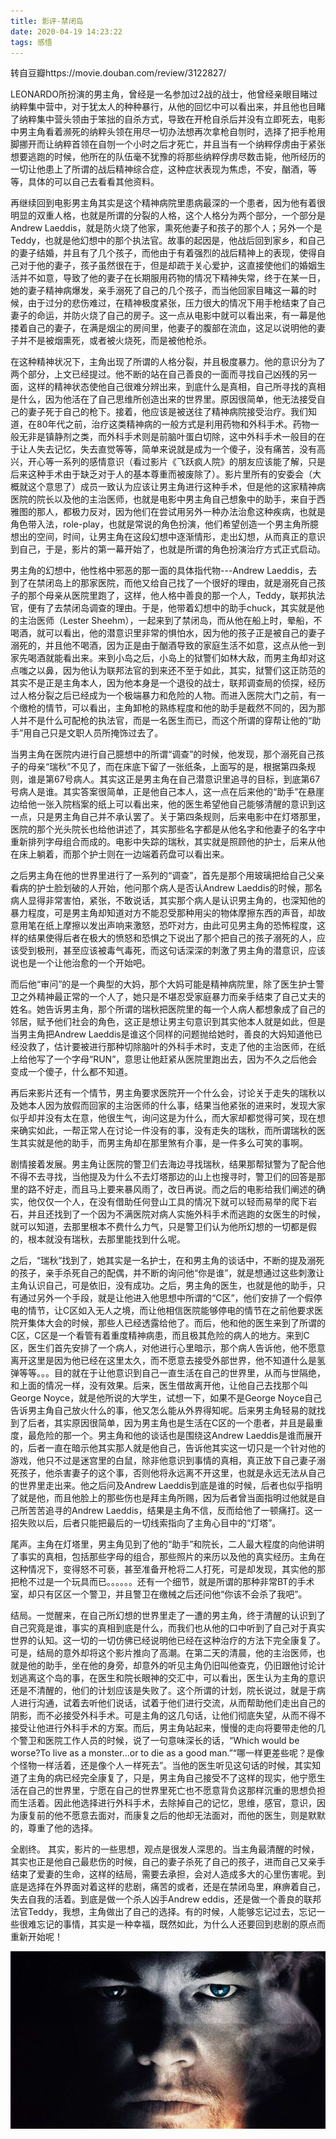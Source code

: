 ```yaml
---
title: 影评-禁闭岛
date: 2020-04-19 14:23:22
tags: 感悟
---
```

转自豆瓣https://movie.douban.com/review/3122827/

LEONARDO所扮演的男主角，曾经是一名参加过2战的战士，他曾经亲眼目睹过纳粹集中营中，对于犹太人的种种暴行，从他的回忆中可以看出来，并且他也目睹了纳粹集中营头领由于笨拙的自杀方式，导致在开枪自杀后并没有立即死去，电影中男主角看着濒死的纳粹头领在用尽一切办法想再次拿枪自刎时，选择了把手枪用脚挪开而让纳粹首领在自刎一个小时之后才死亡，并且当有一个纳粹俘虏由于紧张想要逃跑的时候，他所在的队伍毫不犹豫的将那些纳粹俘虏尽数击毙，他所经历的一切让他患上了所谓的战后精神综合症，这种症状表现为焦虑，不安，酗酒，等等，具体的可以自己去看看其他资料。

再继续回到电影男主角其实是这个精神病院里患病最深的一个患者，因为他有着很明显的双重人格，也就是所谓的分裂的人格，这个人格分为两个部分，一个部分是Andrew Laeddis，就是防火烧了他家，熏死他妻子和孩子的那个人；另外一个是Teddy，也就是他幻想中的那个执法官。故事的起因是，他战后回到家乡，和自己的妻子结婚，并且有了几个孩子，而他由于有着强烈的战后精神上的表现，使得自己对于他的妻子，孩子虽然很在于，但是却疏于关心爱护，这直接使他们的婚姻生活并不如意，导致了他的妻子在长期服用药物的情况下精神失常，终于在某一日，她的妻子精神病爆发，亲手溺死了自己的几个孩子，而当他回家目睹这一幕的时候，由于过分的悲伤难过，在精神极度紧张，压力很大的情况下用手枪结束了自己妻子的命运，并防火烧了自己的房子。这一点从电影中就可以看出来，有一幕是他搂着自己的妻子，在满是烟尘的房间里，他妻子的腹部在流血，这足以说明他的妻子并不是被烟熏死，或者被火烧死，而是被他枪杀。

在这种精神状况下，主角出现了所谓的人格分裂，并且极度暴力。他的意识分为了两个部分，上文已经提过。他不断的站在自己善良的一面而寻找自己凶残的另一面，这样的精神状态使他自己很难分辨出来，到底什么是真相，自己所寻找的真相是什么，因为他活在了自己思维所创造出来的世界里。原因很简单，他无法接受自己的妻子死于自己的枪下。接着，他应该是被送往了精神病院接受治疗。我们知道，在80年代之前，治疗这类精神病的一般方式是利用药物和外科手术。药物一般无非是镇静剂之类，而外科手术则是前脑叶蛋白切除，这中外科手术一般目的在于让人失去记忆，失去直觉等等，简单来说就是成为一个傻子，没有痛苦，没有高兴，开心等一系列的感情意识（看过影片《飞跃疯人院》的朋友应该能了解，只是后来这种手术由于缺乏对于人的基本尊重而被废除了）。影片里所有的安委会（大概就这个意思了）成员一致认为应该让男主角进行这种手术，但是他的这家精神病医院的院长以及他的主治医师，也就是电影中男主角自己想象中的助手，来自于西雅图的那人，都极力反对，因为他们在尝试用另外一种办法治愈这种疾病，也就是角色带入法，role-play，也就是常说的角色扮演，他们希望创造一个男主角所臆想出的空间，时间，让男主角在这段幻想中逐渐情形，走出幻想，从而真正的意识到自己，于是，影片的第一幕开始了，也就是所谓的角色扮演治疗方式正式启动。

男主角的幻想中，他性格中邪恶的那一面的具体指代物---Andrew Laeddis，去到了在禁闭岛上的那家医院，而他又给自己找了一个很好的理由，就是溺死自己孩子的那个母亲从医院里跑了，这样，他人格中善良的那一个人，Teddy，联邦执法官，便有了去禁闭岛调查的理由。于是，他带着幻想中的助手chuck，其实就是他的主治医师（Lester Sheehm），一起来到了禁闭岛，而从他在船上时，晕船，不喝酒，就可以看出，他的潜意识里非常的惧怕水，因为他的孩子正是被自己的妻子溺死的，并且他不喝酒，因为正是由于酗酒导致的家庭生活不如意，这点从他一到家先喝酒就能看出来。来到小岛之后，小岛上的狱警们如林大敌，而男主角却对这点嗤之以鼻，因为他认为联邦法官的到来还不至于如此，其实，狱警们这正防范的其实不是正是主角本人，因为他本身是一个退役的战士，联邦调查局的侦探，经历过人格分裂之后已经成为一个极端暴力和危险的人物。而进入医院大门之前，有一个缴枪的情节，可以看出，主角卸枪的熟练程度和他的助手是截然不同的，因为那人并不是什么可配枪的执法官，而是一名医生而已，而这个所谓的穿帮让他的“助手”用自己只是文职人员所掩饰过去了。

当男主角在医院内进行自己臆想中的所谓“调查”的时候，他发现，那个溺死自己孩子的母亲“瑞秋”不见了，而在床底下留了一张纸条，上面写的是，根据第四条规则，谁是第67号病人。其实这正是男主角在自己潜意识里追寻的目标，到底第67号病人是谁。其实答案很简单，正是他自己本人，这一点在后来他的“助手”在悬崖边给他一张入院档案的纸上可以看出来，他的医生希望他自己能够清醒的意识到这一点，只是男主角自己并不承认罢了。关于第四条规则，后来电影中在灯塔那里，医院的那个光头院长也给他讲述了，其实那些名字都是从他名字和他妻子的名字中重新排列字母组合而成的。电影中失踪的瑞秋，其实就是照顾他的护士，后来从他在床上躺着，而那个护士则在一边端着药盘可以看出来。

之后男主角在他的世界里进行了一系列的“调查”，首先是那个用玻璃把给自己父亲看病的护士脸划破的人开始，他问那个病人是否认Andrew Laeddis的时候，那名病人显得非常害怕，紧张，不敢说话，其实那个病人是认识男主角的，也深知他的暴力程度，可是男主角却知道对方不能忍受那种用尖的物体摩擦东西的声音，却故意用笔在纸上摩擦以发出声响来激怒，恐吓对方，由此可见男主角的恐怖程度，这样的结果使得后者在极大的愤怒和恐惧之下说出了那个把自己的孩子溺死的人，应该受到极刑，甚至应该被毒气毒死，而这句话深深的刺激了男主角的潜意识，应该说也是一个让他治愈的一个开始吧。

而后他“审问”的是一个典型的大妈，那个大妈可能是精神病院里，除了医生护士警卫之外精神最正常的一个人了，她只是不堪忍受家庭暴力而亲手结束了自己丈夫的姓名。她告诉男主角，那个所谓的瑞秋把医院里的每一个人病人都想象成了自己的邻居，赋予他们社会的角色，这正是想让男主句意识到其实他本人就是如此，但是当男主角把Andrew Laeddis是谁这个同样的问题抛给她时，善良的大妈知道他已经没救了，估计要被进行那种切除脑叶的外科手术时，支走了他的主治医师，在纸上给他写了一个字母“RUN”，意思让他赶紧从医院里跑出去，因为不久之后他会变成一个傻子，什么都不知道。

再后来影片还有一个情节，男主角要求医院开一个什么会，讨论关于走失的瑞秋以及她本人因为放假而回家的主治医师的什么事，结果当他紧张的进来时，发现大家似乎却并没有太在意，他很生气，询问这是为什么，而大家却都觉得可笑，现在想来确实如此，一帮正常人在讨论一件没有的事，没有走失的瑞秋，而所谓瑞秋的医生其实就是他的助手，而男主角却在那里煞有介事，是一件多么可笑的事啊。

剧情接着发展。男主角让医院的警卫们去海边寻找瑞秋，结果那帮狱警为了配合他不得不去寻找，当他提及为什么不去灯塔那边的山上也搜寻时，警卫们的回答是那里的路不好走，而且马上要来暴风雨了，改日再说。而之后的电影给我们阐述的确实，他仅仅一个人，在没有借助任何登山工具的情况下就可以轻而易举的爬下岩石，并且还找到了一个因为不满医院对病人实施外科手术而逃跑的女医生的时候，就可以知道，去那里根本不费什么力气，只是警卫们认为他所幻想的一切都是假的，根本就没有瑞秋，去那里能找到什么呢。

之后，“瑞秋”找到了，她其实是一名护士，在和男主角的谈话中，不断的提及溺死的孩子，亲手杀死自己的配偶，并不断的询问他“你是谁”，就是想通过这些刺激让主角认识自己，可是依旧，没有成功。之后，男主角的医生，也就是他的助手，只有通过另外一个手段，就是让他进入他思想中所谓的“C区”，他们安排了一个假停电的情节，让C区如入无人之境，而让他相信医院能够停电的情节在之前他要求医院开集体大会的时候，那些人已经透露给他了。而后，他和他的医生来到了所谓的C区，C区是一个看管有着重度精神病患，而且极其危险的病人的地方。来到C区，医生们首先安排了一个病人，对他进行心里暗示，那个病人告诉他，他不愿意离开这里是因为他已经在这里太久，而不愿意去接受外部世界，他不知道什么是氢弹等等。。。目的就在于让他意识到自己一直生活在自己的世界里，从而与世隔绝，和上面的情况一样，没有效果。后来，医生借故离开他，让他自己去找那个叫George Noyce，就是他所说的大学生，试想一下，如果不是George Noyce自己告诉男主角自己放火什么的事，他又怎么能从外界得知呢。后来男主角轻易的就找到了后者，其实原因很简单，因为男主角也是生活在C区的一个患者，并且是最重度，最危险的那一个。男主角和他的谈话也是围绕这Andrew Laeddis是谁而展开的，后者一直在暗示他其实那人就是他自己，告诉他其实这一切只是一个针对他的游戏，他只不过是迷宫里的白鼠，除非他意识到事情的真相，真正放下自己妻子溺死孩子，他杀害妻子的这个事，否则他将永远离不开这里，也就是永远无法从自己的世界里走出来。他之后问及Andrew Laeddis到底是谁的时候，后者也似乎指明了就是他，而且他脸上的那些伤也是拜主角所赐，因为后者曾当面指明过他就是自己所苦苦追寻的Andrew Laeddis，结果是主角不信，反而给他了一顿痛打。这一招失败以后，后者只能把最后的一切线索指向了主角心目中的“灯塔”。

尾声。主角在灯塔里，男主角见到了他的“助手”和院长，二人最大程度的向他讲明了事实的真相，包括那些字母的组合，那些照片的来历以及他的真实经历。主角在这种情况下，变得怒不可亵，甚至准备开枪将二人打死，可是却发现，其实他的那把枪不过是一个玩具而已。。。。。。还有一个细节，就是所谓的那种非常BT的手术室，却只有区区一个警卫，并且警卫在缴械之后还问他“你该不会杀了我吧”。

结局。一觉醒来，在自己所幻想的世界里走了一遭的男主角，终于清醒的认识到了自己究竟是谁，事实的真相到底是什么，而我们也从他的口中听到了自己对于真实世界的认知。这一切的一切仿佛已经说明他已经在这种治疗的方法下完全康复了。可是，结局的意外却将这个影片推向了高潮。在第二天的清晨，他的主治医师，也就是他的助手，坐在他的身旁，却意外的听见主角仍旧叫他查克，仍旧跟他讨论计划逃离这个岛的事，在医生和院长眼神的交汇中，可以看出，医生认为主角的意识还是不清醒的，他们的计划应该是失败了。这个所谓的计划，院长说过，就是于病人进行沟通，试着去听他们说话，试着于他们进行交流，从而帮助他们走出自己的阴影，而不必接受外科手术。可是主角的这几句话，让他们彻底失望，从而不得不接受让他进行外科手术的方案。而后，男主角站起来，慢慢的走向将要带走他的几个警卫和医院工作人员的时候，说了一句意味深长的话，“Which would be worse?To live as a monster...or to die as a good man.”“哪一样更差些呢？是像个怪物一样活着，还是像个人一样死去”。当他的医生听见这句话的时候，其实知道了主角的病已经完全康复了，只是，男主角自己接受不了这样的现实，他宁愿生活在自己的世界里，宁愿在自己的世界里死亡也不愿意背负这那样沉重的思想负担而生活着。因此他选择进行外科手术，去除掉自己的记忆，思维，感官，意识，因为康复前的他不愿意去面对，而康复之后的他却无法面对，而他的医生，则是默默的，尊重了他的选择。

全剧终。 其实，影片的一些思想，观点是很发人深思的。当主角最清醒的时候，其实也正是他自己最悲伤的时候，自己的妻子杀死了自己的孩子，进而自己又亲手结束了爱妻的生命，这样的结局，需要去承担，会对人造成多大的心里伤害呢。到底是选择在外界面对着这样的悲剧，痛苦的或者，还是在禁闭岛里，麻痹着自己，失去自我的活着。到底是做一个杀人凶手Andrew eddis，还是做一个善良的联邦法官Teddy，我想，主角做出了自己的选择。有的时候，人能够忘记过去，忘记一些很难忘记的事情，其实是一种幸福，既然如此，为什么人还要回到悲剧的原点而重新开始呢！ 

<div align=center>

![](/img/jinbidao.jpg)

</div>